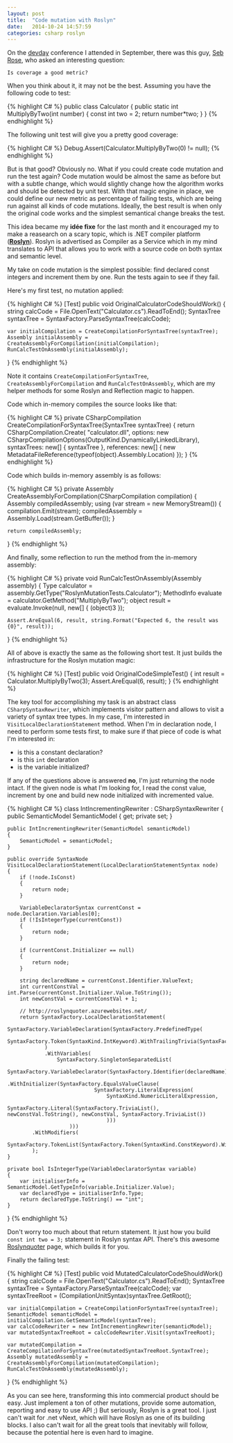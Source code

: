 ```yaml
---
layout: post
title:  "Code mutation with Roslyn"
date:   2014-10-24 14:57:59
categories: csharp roslyn
---
```


On the [devday] conference I attended in September, there was this guy, [Seb Rose], who asked an interesting question:

`Is coverage a good metric?`

When you think about it, it may not be the best. Assuming you have the following code to test:

{% highlight C# %}
public class Calculator
{
    public static int MultiplyByTwo(int number)
    {
        const int two = 2;
        return number*two;
    }
}
{% endhighlight %}

The following unit test will give you a pretty good coverage:

{% highlight C# %}
Debug.Assert(Calculator.MultiplyByTwo(0) != null);
{% endhighlight %}

But is that good? Obviously no. What if you could create code mutation and run the test again? Code mutation would be almost the same as before but with a subtle change, which would slightly change how the algorithm works and should be detected by unit test.
With that magic engine in place, we could define our new metric as percentage of failing tests, which are being run against all kinds of code mutations. Ideally, the best result is when only the original code works and the simplest semantical change breaks the test.

This idea became my __idée fixe__ for the last month and it encouraged my to make a reasearch on a scary topic, which is .NET compiler platform (__[Roslyn]__). Roslyn is advertised as Compiler as a Service which in my mind translates to API that allows you to work with a source code on both syntax and semantic level.

My take on code mutation is the simplest possible: find declared const integers and increment them by one. Run the tests again to see if they fail.

Here's my first test, no mutation applied:

{% highlight C# %}
[Test]
public void OriginalCalculatorCodeShouldWork()
{
    string calcCode = File.OpenText("Calculator.cs").ReadToEnd();
    SyntaxTree syntaxTree = SyntaxFactory.ParseSyntaxTree(calcCode);

    var initialCompilation = CreateCompilationForSyntaxTree(syntaxTree);
    Assembly initialAssembly = CreateAssemblyForCompilation(initialCompilation);
    RunCalcTestOnAssembly(initialAssembly);
}
{% endhighlight %}

Note it contains `CreateCompilationForSyntaxTree`, `CreateAssemblyForCompilation` and `RunCalcTestOnAssembly`, which are my helper methods for some Roslyn and Reflection magic to happen.

Code which in-memory compiles the source looks like that:

{% highlight C# %}
private CSharpCompilation CreateCompilationForSyntaxTree(SyntaxTree syntaxTree)
{
    return CSharpCompilation.Create(
        "calculator.dll",
        options: new CSharpCompilationOptions(OutputKind.DynamicallyLinkedLibrary),
        syntaxTrees: new[] { syntaxTree },
        references: new[] { new MetadataFileReference(typeof(object).Assembly.Location) });
}
{% endhighlight %}

Code which builds in-memory assembly is as follows:

{% highlight C# %}
private Assembly CreateAssemblyForCompilation(CSharpCompilation compilation)
{
    Assembly compiledAssembly;
    using (var stream = new MemoryStream())
    {
        compilation.Emit(stream);
        compiledAssembly = Assembly.Load(stream.GetBuffer());
    }

    return compiledAssembly;
}
{% endhighlight %}

And finally, some reflection to run the method from the in-memory assembly:

{% highlight C# %}
private void RunCalcTestOnAssembly(Assembly assembly)
{
    Type calculator = assembly.GetType("RoslynMutationTests.Calculator");
    MethodInfo evaluate = calculator.GetMethod("MultiplyByTwo");
    object result = evaluate.Invoke(null, new[] { (object)3 });

    Assert.AreEqual(6, result, string.Format("Expected 6, the result was {0}", result));
}
{% endhighlight %}

All of above is exactly the same as the following short test. It just builds the infrastructure for the Roslyn mutation magic:

{% highlight C# %}
[Test]
public void OriginalCodeSimpleTest()
{
    int result = Calculator.MultiplyByTwo(3);
    Assert.AreEqual(6, result);
}
{% endhighlight %}

The key tool for accomplishing my task is an abstract class `CSharpSyntaxRewriter`, which implements visitor pattern and allows to visit a variety of syntax tree types. In my case, I'm interested in `VisitLocalDeclarationStatement` method. When I'm in declaration node, I need to perform some tests first, to make sure if that piece of code is what I'm interested in:

* is this a constant declaration?
* is this `int` declaration
* is the variable initialized?

If any of the questions above is answered __no__, I'm just returning the node intact. If the given node is what I'm looking for, I read the const value, increment by one and build new node initialized with incremented value.

{% highlight C# %}
class IntIncrementingRewriter : CSharpSyntaxRewriter
{
    public SemanticModel SemanticModel { get; private set; }

    public IntIncrementingRewriter(SemanticModel semanticModel)
    {
        SemanticModel = semanticModel;
    }

    public override SyntaxNode VisitLocalDeclarationStatement(LocalDeclarationStatementSyntax node)
    {
        if (!node.IsConst)
        {
            return node;
        }

        VariableDeclaratorSyntax currentConst = node.Declaration.Variables[0];
        if (!IsIntegerType(currentConst))
        {
            return node;
        }

        if (currentConst.Initializer == null)
        {
            return node;
        }

        string declaredName = currentConst.Identifier.ValueText;
        int currentConstVal = int.Parse(currentConst.Initializer.Value.ToString());
        int newConstVal = currentConstVal + 1;

        // http://roslynquoter.azurewebsites.net/
        return SyntaxFactory.LocalDeclarationStatement(
            SyntaxFactory.VariableDeclaration(SyntaxFactory.PredefinedType(
                SyntaxFactory.Token(SyntaxKind.IntKeyword).WithTrailingTrivia(SyntaxFactory.Space))
                )
                .WithVariables(
                    SyntaxFactory.SingletonSeparatedList(
                        SyntaxFactory.VariableDeclarator(SyntaxFactory.Identifier(declaredName))
                            .WithInitializer(SyntaxFactory.EqualsValueClause(
                                SyntaxFactory.LiteralExpression(
                                    SyntaxKind.NumericLiteralExpression,
                                    SyntaxFactory.Literal(SyntaxFactory.TriviaList(), newConstVal.ToString(), newConstVal, SyntaxFactory.TriviaList())
                                    )))
                        )))
            .WithModifiers(
                SyntaxFactory.TokenList(SyntaxFactory.Token(SyntaxKind.ConstKeyword).WithTrailingTrivia(SyntaxFactory.Space))
            );
    }

    private bool IsIntegerType(VariableDeclaratorSyntax variable)
    {
        var initialiserInfo = SemanticModel.GetTypeInfo(variable.Initializer.Value);
        var declaredType = initialiserInfo.Type;
        return declaredType.ToString() == "int";
    }
}
{% endhighlight %}

Don't worry too much about that return statement. It just how you build `const int two = 3;` statement in Roslyn syntax API. There's this awesome [Roslynquoter] page, which builds it for you.

Finally the failing test:

{% highlight C# %}
[Test]
public void MutatedCalculatorCodeShouldWork()
{
    string calcCode = File.OpenText("Calculator.cs").ReadToEnd();
    SyntaxTree syntaxTree = SyntaxFactory.ParseSyntaxTree(calcCode);
    var syntaxTreeRoot = (CompilationUnitSyntax)syntaxTree.GetRoot();

    var initialCompilation = CreateCompilationForSyntaxTree(syntaxTree);
    SemanticModel semanticModel = initialCompilation.GetSemanticModel(syntaxTree);
    var calcCodeRewriter = new IntIncrementingRewriter(semanticModel);
    var mutatedSyntaxTreeRoot = calcCodeRewriter.Visit(syntaxTreeRoot);

    var mutatedCompilation = CreateCompilationForSyntaxTree(mutatedSyntaxTreeRoot.SyntaxTree);
    Assembly mutatedAssembly = CreateAssemblyForCompilation(mutatedCompilation);
    RunCalcTestOnAssembly(mutatedAssembly);
}
{% endhighlight %}

As you can see here, transforming this into commercial product should be easy. Just implement a ton of other mutations, provide some automation, reporting and easy to use API ;) But seriously, Roslyn is a great tool. I just can't wait for .net vNext, which will have Roslyn as one of its building blocks. I also can't wait for all the great tools that inevitably will follow, because the potential here is even hard to imagine.

[devday]: http://devday.pl
[Seb Rose]: https://twitter.com/sebrose
[Roslyn]: http://msdn.microsoft.com/en-us/vstudio/roslyn.aspx
[Roslynquoter]: http://roslynquoter.azurewebsites.net/

